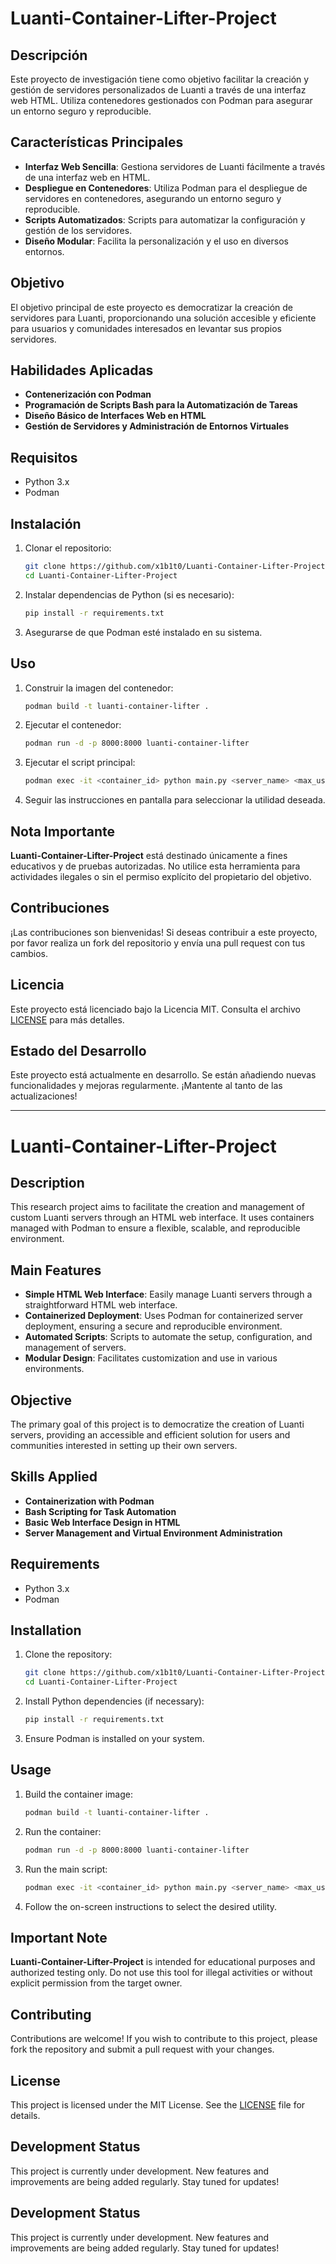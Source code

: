 # Luanti-Container-Lifter-Project

## Descripción

Este proyecto de investigación tiene como objetivo facilitar la creación y gestión de servidores personalizados de Luanti a través de una interfaz web HTML. Utiliza contenedores gestionados con Podman para asegurar un entorno seguro y reproducible.

## Características Principales

- **Interfaz Web Sencilla**: Gestiona servidores de Luanti fácilmente a través de una interfaz web en HTML.
- **Despliegue en Contenedores**: Utiliza Podman para el despliegue de servidores en contenedores, asegurando un entorno seguro y reproducible.
- **Scripts Automatizados**: Scripts para automatizar la configuración y gestión de los servidores.
- **Diseño Modular**: Facilita la personalización y el uso en diversos entornos.

## Objetivo

El objetivo principal de este proyecto es democratizar la creación de servidores para Luanti, proporcionando una solución accesible y eficiente para usuarios y comunidades interesados en levantar sus propios servidores.

## Habilidades Aplicadas

- **Contenerización con Podman**
- **Programación de Scripts Bash para la Automatización de Tareas**
- **Diseño Básico de Interfaces Web en HTML**
- **Gestión de Servidores y Administración de Entornos Virtuales**

## Requisitos

- Python 3.x
- Podman

## Instalación

1. Clonar el repositorio:
    ```bash
    git clone https://github.com/x1b1t0/Luanti-Container-Lifter-Project.git
    cd Luanti-Container-Lifter-Project
    ```

2. Instalar dependencias de Python (si es necesario):
    ```bash
    pip install -r requirements.txt
    ```

3. Asegurarse de que Podman esté instalado en su sistema.

## Uso

1. Construir la imagen del contenedor:
    ```bash
    podman build -t luanti-container-lifter .
    ```

2. Ejecutar el contenedor:
    ```bash
    podman run -d -p 8000:8000 luanti-container-lifter
    ```

3. Ejecutar el script principal:
    ```bash
    podman exec -it <container_id> python main.py <server_name> <max_users> <creative_mode> <enable_damage>
    ```

4. Seguir las instrucciones en pantalla para seleccionar la utilidad deseada.

## Nota Importante

**Luanti-Container-Lifter-Project** está destinado únicamente a fines educativos y de pruebas autorizadas. No utilice esta herramienta para actividades ilegales o sin el permiso explícito del propietario del objetivo.

## Contribuciones

¡Las contribuciones son bienvenidas! Si deseas contribuir a este proyecto, por favor realiza un fork del repositorio y envía una pull request con tus cambios.

## Licencia

Este proyecto está licenciado bajo la Licencia MIT. Consulta el archivo [LICENSE](LICENSE) para más detalles.

## Estado del Desarrollo

Este proyecto está actualmente en desarrollo. Se están añadiendo nuevas funcionalidades y mejoras regularmente. ¡Mantente al tanto de las actualizaciones!

---

# Luanti-Container-Lifter-Project

## Description

This research project aims to facilitate the creation and management of custom Luanti servers through an HTML web interface. It uses containers managed with Podman to ensure a flexible, scalable, and reproducible environment.

## Main Features

- **Simple HTML Web Interface**: Easily manage Luanti servers through a straightforward HTML web interface.
- **Containerized Deployment**: Uses Podman for containerized server deployment, ensuring a secure and reproducible environment.
- **Automated Scripts**: Scripts to automate the setup, configuration, and management of servers.
- **Modular Design**: Facilitates customization and use in various environments.

## Objective

The primary goal of this project is to democratize the creation of Luanti servers, providing an accessible and efficient solution for users and communities interested in setting up their own servers.

## Skills Applied

- **Containerization with Podman**
- **Bash Scripting for Task Automation**
- **Basic Web Interface Design in HTML**
- **Server Management and Virtual Environment Administration**

## Requirements

- Python 3.x
- Podman

## Installation

1. Clone the repository:
    ```bash
    git clone https://github.com/x1b1t0/Luanti-Container-Lifter-Project.git
    cd Luanti-Container-Lifter-Project
    ```

2. Install Python dependencies (if necessary):
    ```bash
    pip install -r requirements.txt
    ```

3. Ensure Podman is installed on your system.

## Usage

1. Build the container image:
    ```bash
    podman build -t luanti-container-lifter .
    ```

2. Run the container:
    ```bash
    podman run -d -p 8000:8000 luanti-container-lifter
    ```

3. Run the main script:
    ```bash
    podman exec -it <container_id> python main.py <server_name> <max_users> <creative_mode> <enable_damage>
    ```

4. Follow the on-screen instructions to select the desired utility.

## Important Note

**Luanti-Container-Lifter-Project** is intended for educational purposes and authorized testing only. Do not use this tool for illegal activities or without explicit permission from the target owner.

## Contributing

Contributions are welcome! If you wish to contribute to this project, please fork the repository and submit a pull request with your changes.

## License

This project is licensed under the MIT License. See the [LICENSE](LICENSE) file for details.

## Development Status

This project is currently under development. New features and improvements are being added regularly. Stay tuned for updates!

## Development Status

This project is currently under development. New features and improvements are being added regularly. Stay tuned for updates!
